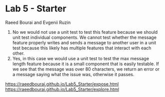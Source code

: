 # Lab 5 - Starter
Raeed Bourai and Evgenii Ruzin

1. No we would not use a unit test to test this feature because we should unit test individual components. We cannot test whether the message feature properly writes and sends a message to another user in a unit test because this likely has multiple features that interact with each other.
2. Yes, in this case we would use a unit test to test the max message length feature because it is a small component that is easily testable. If we see that the message was over 80 characters, we return an error or a message saying what the issue was, otherwise it passes.

https://raeedbourai.github.io/Lab5_Starter/expose.html
https://raeedbourai.github.io/Lab5_Starter/explore.html
